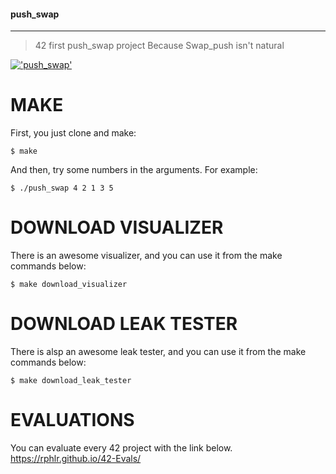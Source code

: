 #### push_swap
___
> 42 first push_swap project
Because Swap_push isn't natural

[!['push_swap'](https://tsfcm.jp/wp-content/uploads/2023/12/%E3%80%90TSfCM%E3%80%91-%E3%82%B5%E3%83%A0%E3%83%8D%E3%82%A4%E3%83%AB-2.png)](https://youtu.be/WEzFrMHzDAI?si=P2hSlgGINy3jydLU)


# MAKE

First, you just clone and make:

```shell
$ make
```

And then, try some numbers in the arguments.
For example:

```shell
$ ./push_swap 4 2 1 3 5
```

# DOWNLOAD VISUALIZER

There is an awesome visualizer, and you can use it from the make commands below:

```shell
$ make download_visualizer
```

# DOWNLOAD LEAK TESTER

There is alsp an awesome leak tester, and you can use it from the make commands below:

```shell
$ make download_leak_tester
```
# EVALUATIONS

You can evaluate every 42 project with the link below.<br>
https://rphlr.github.io/42-Evals/
